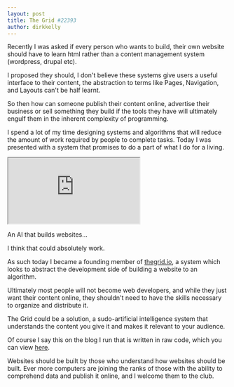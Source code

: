 ```yaml
---
layout: post
title: The Grid #22393
author: dirkkelly
---
```


Recently I was asked if every person who wants to build,
their own website should have to learn html rather than
a content management system (wordpress, drupal etc).

I proposed they should, I don't believe these systems give
users a useful interface to their content, the abstraction
to terms like Pages, Navigation, and Layouts can't be half
learnt.

So then how can someone publish their content online,
advertise their business or sell something they build if
the tools they have will ultimately engulf them in the
inherent complexity of programming.

I spend a lot of my time designing systems and algorithms
that will reduce the amount of work required by people
to complete tasks. Today I was presented with a system
that promises to do a part of what I do for a living.

<iframe src="https://www.youtube.com/embed/OXA4-5x31V0" allowfullscreen></iframe>

An AI that builds websites...

I think that could absolutely work.

As such today I became a founding member of [thegrid.io](https://thegrid.io/#22393),
a system which looks to abstract the development side
of building a website to an algorithm.

Ultimately most people will not become web developers,
and while they just want their content online,
they shouldn't need to have the skills necessary to
organize and distribute it.

The Grid could be a solution, a sudo-artificial
intelligence system that understands the content
you give it and makes it relevant to your audience.

Of course I say this on the blog I run that is written
in raw code, which you can view [here](https://github.com/dirkkelly/dirkkelly.github.com/blob/69606ace6875ef6b29e11a93bc8d4346cd4c1da7/_layouts/post.html).

Websites should be built by those who understand how
websites should be built. Ever more computers are 
joining the ranks of those with the ability to
comprehend data and publish it online, and I welcome
them to the club.
